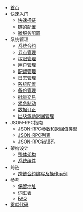 - [首页](index.md)
- 快速入门
    - [快速搭链](chain/getting_started.md)
    - [链的配置](chain/config_tool.md)
    - [微服务配置](chain/service_config.md)
- 系统管理
    - [系统合约](system_management/contracts.md)
    - [节点管理](system_management/node.md)
    - [权限管理](system_management/permission.md)
    - [用户管理](system_management/user.md)
    - [配额管理](system_management/quota.md)
    - [日志管理](system_management/log.md)
    - [系统配置](system_management/sys.md)
    - [备份管理](system_management/snapshot.md)
    - [批量交易](system_management/batch_tx.md)
    - [紧急制动](system_management/emergency_brake.md)
    - [数据订正](system_management/amend.md)
    - [出块激励返回管理](system_management/fee_back.md)
- JSON-RPC指南
    - [JSON-RPC参数和返回值类型](rpc_guide/rpc-types.md)
    - [JSON-RPC列表](rpc_guide/rpc.md)
    - [JSON-RPC错误码](rpc_guide/rpc_error_code.md)
- 架构设计
    - [整体架构](architecture/architecture.md)
    - [系统组件](architecture/components.md)
- 跨链
    - [跨链合约编写及操作示例](crosschain/crosschain_contract_example.md)
- 参考
    - [保留地址](reference/addresses.md)
    - [词汇表](reference/glossary.md)
    - [FAQ](reference/faq.md)
- [贡献代码](contributing.md)
